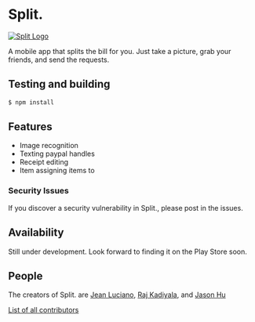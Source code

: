 # Split.

[![Split Logo](http://c1.staticflickr.com/5/4345/36795136172_5fe7be8159_n.jpg)](http://c1.staticflickr.com/5/4345/36795136172_5fe7be8159_n.jpg)

  A mobile app that splits the bill for you. Just take a picture, grab your friends, and send the requests.


## Testing and building

```bash
$ npm install
```

## Features

  * Image recognition
  * Texting paypal handles
  * Receipt editing
  * Item assigning items to 


### Security Issues

If you discover a security vulnerability in Split., please post in the issues.


## Availability

  Still under development.  Look forward to finding it on the Play Store soon.


## People

The creators of Split. are [Jean Luciano](https://github.com/jeanluciano), [Raj Kadiyala](https://github.com/rajkadiyala), and [Jason Hu](https://github.com/jhu7235)

[List of all contributors](https://github.com/jeanluciano/split-receipt/graphs/contributors)

